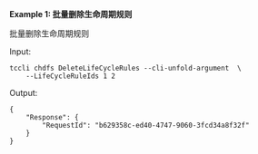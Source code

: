 **Example 1: 批量删除生命周期规则**

批量删除生命周期规则

Input: 

```
tccli chdfs DeleteLifeCycleRules --cli-unfold-argument  \
    --LifeCycleRuleIds 1 2
```

Output: 
```
{
    "Response": {
        "RequestId": "b629358c-ed40-4747-9060-3fcd34a8f32f"
    }
}
```

